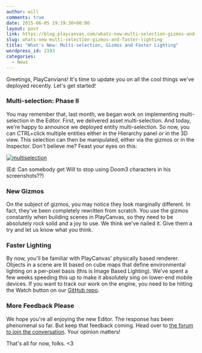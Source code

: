 ```yaml
---
author: will
comments: true
date: 2015-06-05 19:19:30+00:00
layout: post
link: https://blog.playcanvas.com/whats-new-multi-selection-gizmos-and-faster-lighting/
slug: whats-new-multi-selection-gizmos-and-faster-lighting
title: "What's New: Multi-selection, Gizmos and Faster Lighting"
wordpress_id: 2193
categories:
  - News
---
```


Greetings, PlayCanvians! It's time to update you on all the cool things we've deployed recently. Let's get started!

### Multi-selection: Phase II

You may remember that, last month, we began work on implementing multi-selection in the Editor. First, we delivered asset multi-selection. And today, we're happy to announce we deployed entity multi-selection. So now, you can CTRL+click multiple entities either in the Hierarchy panel or in the 3D view. This selection can then be manipulated, either via the gizmos or in the Inspector. Don't believe me? Feast your eyes on this:

[![multiselection](https://blog.playcanvas.com/wp-content/uploads/2015/06/multiselection.gif)](https://blog.playcanvas.com/wp-content/uploads/2015/06/multiselection.gif)

(Ed: Can somebody get Will to stop using Doom3 characters in his screenshots??)

### New Gizmos

On the subject of gizmos, you may notice they look marginally different. In fact, they've been completely rewritten from scratch. You use the gizmos constantly when building scenes in PlayCanvas, so they need to be absolutely rock solid and a joy to use. We think we've nailed it. Give them a try and let us know what you think.

### Faster Lighting

By now, you'll be familiar with PlayCanvas' physically based renderer. Objects in a scene are lit based on cube maps that define environmental lighting on a per-pixel basis (this is Image Based Lighting). We've spent a few weeks speeding this up to make it absolutely sing on lower-end mobile devices. If you want to track our work on the engine, you need to be hitting the Watch button on our [GitHub repo](https://github.com/playcanvas/engine).

### More Feedback Please

We hope you're all enjoying the new Editor. The response has been phenomenal so far. But keep that feedback coming. Head over to [the forum to join the conversation](https://forum.playcanvas.com/t/playcanvas-editor-feedback/616). Your opinion matters!

That's all for now, folks. <3
